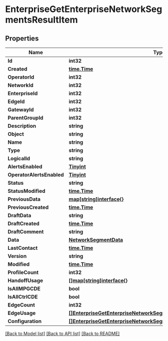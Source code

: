 # EnterpriseGetEnterpriseNetworkSegmentsResultItem

## Properties

Name | Type | Description | Notes
------------ | ------------- | ------------- | -------------
**Id** | **int32** |  | 
**Created** | [**time.Time**](time.Time.md) |  | 
**OperatorId** | **int32** |  | 
**NetworkId** | **int32** |  | 
**EnterpriseId** | **int32** |  | 
**EdgeId** | **int32** |  | 
**GatewayId** | **int32** |  | 
**ParentGroupId** | **int32** |  | 
**Description** | **string** |  | 
**Object** | **string** |  | 
**Name** | **string** |  | 
**Type** | **string** |  | 
**LogicalId** | **string** |  | 
**AlertsEnabled** | [**Tinyint**](tinyint.md) |  | 
**OperatorAlertsEnabled** | [**Tinyint**](tinyint.md) |  | 
**Status** | **string** |  | 
**StatusModified** | [**time.Time**](time.Time.md) |  | 
**PreviousData** | [**map[string]interface{}**](.md) |  | 
**PreviousCreated** | [**time.Time**](time.Time.md) |  | 
**DraftData** | **string** |  | 
**DraftCreated** | [**time.Time**](time.Time.md) |  | 
**DraftComment** | **string** |  | 
**Data** | [**NetworkSegmentData**](network_segment_data.md) |  | 
**LastContact** | [**time.Time**](time.Time.md) |  | 
**Version** | **string** |  | 
**Modified** | [**time.Time**](time.Time.md) |  | 
**ProfileCount** | **int32** |  | [optional] 
**HandoffUsage** | [**[]map[string]interface{}**](map[string]interface{}.md) |  | [optional] 
**IsAllMPGCDE** | **bool** |  | [optional] 
**IsAllCtrlCDE** | **bool** |  | [optional] 
**EdgeCount** | **int32** |  | [optional] 
**EdgeUsage** | [**[]EnterpriseGetEnterpriseNetworkSegmentsResultItemAllOfEdgeUsage**](enterprise_get_enterprise_network_segments_result_item_allOf_edgeUsage.md) |  | [optional] 
**Configuration** | [**[]EnterpriseGetEnterpriseNetworkSegmentsResultItemAllOfConfiguration**](enterprise_get_enterprise_network_segments_result_item_allOf_configuration.md) |  | [optional] 

[[Back to Model list]](../README.md#documentation-for-models) [[Back to API list]](../README.md#documentation-for-api-endpoints) [[Back to README]](../README.md)



